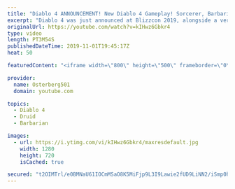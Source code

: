 ```yaml
---
title: "Diablo 4 ANNOUNCEMENT! New Diablo 4 Gameplay! Sorcerer, Barbarian, & Druid Gameplay! Blizzcon 2019!"
excerpt: "Diablo 4 was just announced at Blizzcon 2019, alongside a very good cinematic and some gameplay of the first 3 classes they're showing off. The gameplay ..."
originalUrl: https://youtube.com/watch?v=kIHwz6Gbkr4
type: video
length: PT3M54S
publishedDateTime: 2019-11-01T19:45:17Z
heat: 50

featuredContent: "<iframe width=\"800\" height=\"500\" frameborder=\"0\" src=\"https://www.youtube.com/embed/kIHwz6Gbkr4\" allow=\"accelerometer; autoplay; encrypted-media; gyroscope; picture-in-picture\" allowfullscreen></iframe>"

provider:
  name: Osterberg501
  domain: youtube.com

topics:
  - Diablo 4
  - Druid
  - Barbarian

images:
  - url: https://i.ytimg.com/vi/kIHwz6Gbkr4/maxresdefault.jpg
    width: 1280
    height: 720
    isCached: true

secured: "t2OIMTrl/e0BMNaU61IOCmMSaO8K5MiFjp9L3I9Lawie2fUD9LiNN2/iSmp0h0l0dIKrpG6RsRKjTkrOhY4yOQMhjE5RI7/ZMNKF8L0kwVe4Gac8gJdcHwtp98JwpElNWzH+lFnvvQa7ldozWA+pr2WPUf9NChci6kLoo9Qyj8k6NgptHypklz7uuJdEPbkhkbr2LhB6NuOfoY8zyZG5NnWV76IutJ0X9FGHvQLK2IeeaDcdRnffAQDhC/7507Ca+D5PZK27d1pX8TOIGbjsqMozEdQ9nqNtb8qtr/bZpYZuovcmk2CC68B8mywOXUtCUqc63bkEZRUdYFNw5Z8i4QvKbQHxyiNTnIRAD4wN2rRbMwosWYWFmeDuzY9eZ8wGvc/xDSIYLiJYhEjLptqeQEh8hR1S9ahix9RK9y1tb38=;fPr77Uh4AbQIvO7hjVRq4g=="
---
```


